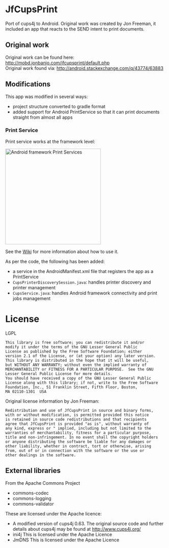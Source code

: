 # JfCupsPrint
Port of cups4j to Android. Original work was created by Jon Freeman, it included an app that reacts to the SEND intent to print documents.

## Original work

Original work can be found here: http://mobd.jonbanjo.com/jfcupsprint/default.php  
Original work found via: http://android.stackexchange.com/q/43774/63883

## Modifications

This app was modified in several ways:

* project structure converted to gradle format
* added support for Android PrintService so that it can print documents straight from almost all apps
 
### Print Service

Print service works at the framework level:

<img alt="Android framework Print Services" src="http://i.imgur.com/FIBi7vl.png" width="300" />


See the [Wiki](https://github.com/BenoitDuffez/JfCupsPrint/wiki) for more information about how to use it.

As per the code, the following has been added:

* a service in the AndroidManifest.xml file that registers the app as a PrintService
* `CupsPrinterDiscoverySession.java`: handles printer discovery and printer management
* `CupsService.java`: handles Android framework connectivity and print jobs management

# License

LGPL

```
This library is free software; you can redistribute it and/or
modify it under the terms of the GNU Lesser General Public
License as published by the Free Software Foundation; either
version 2.1 of the License, or (at your option) any later version.
This library is distributed in the hope that it will be useful,
but WITHOUT ANY WARRANTY; without even the implied warranty of
MERCHANTABILITY or FITNESS FOR A PARTICULAR PURPOSE.  See the GNU
Lesser General Public License for more details.
You should have received a copy of the GNU Lesser General Public
License along with this library; if not, write to the Free Software
Foundation, Inc., 51 Franklin Street, Fifth Floor, Boston,
MA 02110-1301  USA
```

Original license information by Jon Freeman:

```
Redistribution and use of JfCupsPrint in source and binary forms,
with or without modification, is permitted provided this notice
is retained in source code redistributions and that recipients
agree that JfCupsPrint is provided "as is", without warranty of
any kind, express or " implied, including but not limited to the
warranties of merchantability, fitness for a particular purpose,
title and non-infringement. In no event shall the copyright holders
or anyone distributing the software be liable for any damages or
other liability, whether in contract, tort or otherwise, arising
from, out of or in connection with the software or the use or
other dealings in the software.
```

## External libraries

From the Apache Commons Project

* commons-codec
* commons-logging
* commons-validator

These are licensed under the Apache licence:

* A modified version of cups4j 0.63. The original source code and further details about cups4j may be found at http://www.cups4j.org/ 
* ini4j This is licensed under the Apache Licence
* JmDNS This is licensed under the Apache Licence

